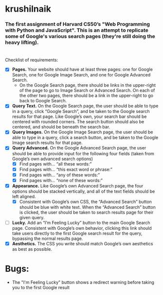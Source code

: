 # krushilnaik

### The first assignment of Harvard CS50’s "Web Programming with Python and JavaScript". This is an attempt to replicate some of Google's various search pages (they're still doing the heavy lifting).

# 

Checklist of requirements:

- [x] **Pages.** Your website should have at least three pages: one for Google Search, one for Google Image Search, and one for Google Advanced Search.
  - On the Google Search page, there should be links in the upper-right of the page to go to Image Search or Advanced Search. On each of the other two pages, there should be a link in the upper-right to go back to Google Search.
- [x] **Query Text.** On the Google Search page, the user should be able to type in a query, click “Google Search”, and be taken to the Google search results for that page.
Like Google’s own, your search bar should be centered with rounded corners. The search button should also be centered, and should be beneath the search bar.
- [x] **Query Images.** On the Google Image Search page, the user should be able to type in a query, click a search button, and be taken to the Google Image search results for that page.
- [x] **Query Advanced.** On the Google Advanced Search page, the user should be able to provide input for the following four fields (taken from Google’s own advanced search options)
  - [x] Find pages with… “all these words:”
  - [x] Find pages with… “this exact word or phrase:”
  - [x] Find pages with… “any of these words:”
  - [x] Find pages with… “none of these words:”
- [x] **Appearance.** Like Google’s own Advanced Search page, the four options should be stacked vertically, and all of the text fields should be left aligned.
  - [x] Consistent with Google’s own CSS, the “Advanced Search” button should be blue with white text. When the “Advanced Search” button is clicked, the user should be taken to search results page for their given query.
- [ ] **Lucky.** Add an “I’m Feeling Lucky” button to the main Google Search page. Consistent with Google’s own behavior, clicking this link should take users directly to the first Google search result for the query, bypassing the normal results page.
- [x] **Aesthetics.** The CSS you write should match Google’s own aesthetics as best as possible.

# Bugs:
- The "I'm Feeling Lucky" button shows a redirect warning before taking you to the first Google result
